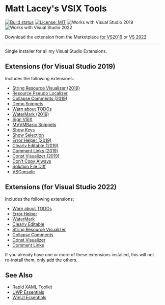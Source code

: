 # Matt Lacey's VSIX Tools

[![Build status](https://ci.appveyor.com/api/projects/status/g4i1tq4i3m00l0jh?svg=true)](https://ci.appveyor.com/project/mrlacey/vsixtools)
[![License: MIT](https://img.shields.io/badge/License-MIT-green.svg)](LICENSE)
![Works with Visual Studio 2019](https://img.shields.io/static/v1.svg?label=VS&message=2019&color=A853C7)
![Works with Visual Studio 2022](https://img.shields.io/static/v1.svg?label=VS&message=2022&color=A853C7)

Download the extension from the Marketplace [for VS2019](https://marketplace.visualstudio.com/items?itemName=MattLaceyLtd.VsixTools) or [VS 2022](https://marketplace.visualstudio.com/items?itemName=MattLaceyLtd.VsixTools2022)

------------------------

Single installer for all my Visual Studio Extensions.

## Extensions (for Visual Studio 2019)

Includes the following extensions:

- [String Resource Visualizer (2019)](https://marketplace.visualstudio.com/items?itemName=MattLaceyLtd.StringResourceVisualizer2019)
- [Resource Pseudo Localizer](https://marketplace.visualstudio.com/items?itemName=MattLaceyLtd.ResourcePseudoLocalizer)
- [Collapse Comments (2019)](https://marketplace.visualstudio.com/items?itemName=MattLaceyLtd.CollapseComments2019)
- [Demo Snippets](https://marketplace.visualstudio.com/items?itemName=MattLaceyLtd.DemoSnippets)
- [Warn about TODOs](https://marketplace.visualstudio.com/items?itemName=MattLaceyLtd.WarnAboutTODOs)
- [WaterMark (2019)](https://marketplace.visualstudio.com/items?itemName=MattLaceyLtd.VSWaterMark2019)
- [Sign VSIX](https://marketplace.visualstudio.com/items?itemName=MattLaceyLtd.SignVsix)
- [MVVMBasic Snippets](https://marketplace.visualstudio.com/items?itemName=MattLaceyLtd.MvvmBasicSnippets)
- [Show Keys](https://marketplace.visualstudio.com/items?itemName=MattLaceyLtd.ShowKeys)
- [Show Selection](https://marketplace.visualstudio.com/items?itemName=MattLaceyLtd.ShowSelection)
- [Error Helper (2019)](https://marketplace.visualstudio.com/items?itemName=MattLaceyLtd.ErrorHelper2019)
- [Clearly Editable (2019)](https://marketplace.visualstudio.com/items?itemName=MattLaceyLtd.ClearlyEditable2019)
- [Comment Links (2019)](https://marketplace.visualstudio.com/items?itemName=MattLaceyLtd.CommentLinks2019)
- [Const Visualizer (2019)](https://marketplace.visualstudio.com/items?itemName=MattLaceyLtd.ConstVisualizer2019)
- [Don't Copy Always](https://marketplace.visualstudio.com/items?itemName=MattLaceyLtd.DontCopyAlways)
- [Solution File Diff](https://marketplace.visualstudio.com/items?itemName=MattLaceyLtd.SlnFileDiff)
- [VSConsole](https://marketplace.visualstudio.com/items?itemName=MattLaceyLtd.VSConsole)


## Extensions (for Visual Studio 2022)

Includes the following extensions:

- [Warn about TODOs](https://marketplace.visualstudio.com/items?itemName=MattLaceyLtd.WarnAboutTODOs)
- [Error Helper](https://marketplace.visualstudio.com/items?itemName=MattLaceyLtd.ErrorHelper)
- [WaterMark](https://marketplace.visualstudio.com/items?itemName=MattLaceyLtd.WaterMark)
- [Clearly Editable](https://marketplace.visualstudio.com/items?itemName=MattLaceyLtd.ClearlyEditable)
- [String Resource Visualizer](https://marketplace.visualstudio.com/items?itemName=MattLaceyLtd.StringResourceVisualizer)
- [Collapse Comments](https://marketplace.visualstudio.com/items?itemName=MattLaceyLtd.CollapseComments)
- [Const Visualizer](https://marketplace.visualstudio.com/items?itemName=MattLaceyLtd.ConstVisualizer)
- [Comment Links](https://marketplace.visualstudio.com/items?itemName=MattLaceyLtd.CommentLinks)


If you already have one or more of these extensions installed, this will not re-install them, only add the others.

## See Also

- [Rapid XAML Toolkit](https://marketplace.visualstudio.com/items?itemName=MattLaceyLtd.RapidXamlToolkit)
- [UWP Essentials](https://marketplace.visualstudio.com/items?itemName=MattLaceyLtd.UwpEssentials)
- [WinUI Essentials](https://marketplace.visualstudio.com/items?itemName=MattLaceyLtd.WinUI-Essentials)
